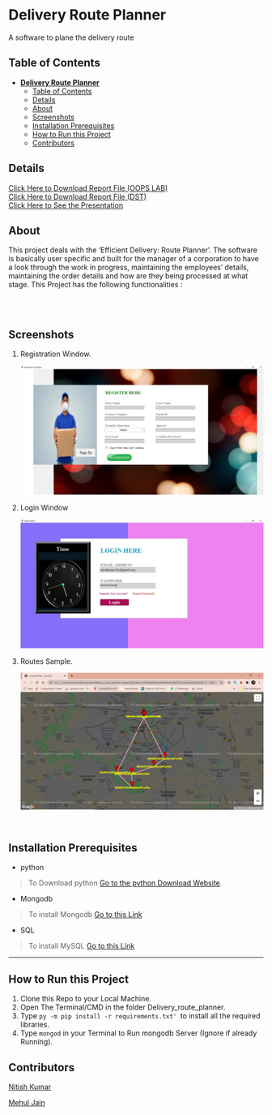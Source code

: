 # **Delivery Route Planner** 
 
A software to plane the delivery route
</br>


## Table of Contents
- [**Delivery Route Planner**](#delivery-route-planner)
  - [Table of Contents](#table-of-contents)
  - [Details](#details)
  - [About](#about)
  - [Screenshots](#screenshots)
  - [Installation Prerequisites](#installation-prerequisites)
  - [How to Run this Project](#how-to-run-this-project)
  - [Contributors](#contributors)



## Details
[Click Here to Download Report File (OOPS LAB)](https://drive.google.com/file/d/13SQmRpAxv2kEHV5uPzRcYT0GgUYkXrKC/view?usp=sharing) \
[Click Here to Download Report File (DST)](https://drive.google.com/file/d/1aMgzktlz6SwwaAeuxjjie9NoRkyNi4cP/view?usp=sharing) \
[Click Here to See the Presentation](https://drive.google.com/file/d/1ILHy37teAyrGNYbV09gsiXmfZxjpdPTP/view?usp=sharing)


## About
This project deals with the ‘Efficient Delivery: Route Planner’. The software is basically user specific and built for the manager of a corporation to have a look through the work in progress, maintaining the employees’ details, maintaining the order details and how are they being processed at what stage.
This Project has the following functionalities :

</br>
</br>

## Screenshots

1. Registration Window.

    ![Reigistration Window](assets/registration.jpg)
    <br>

2. Login Window

    ![Login Window](assets/login.jpg)
    <br>

3. Routes Sample.

    ![Routes Sample](assets/routes.png)
    <br>

</br>


## Installation Prerequisites
- python
>To Download python  [Go to the python Download Website](https://www.python.org/downloads/).

- Mongodb
> To install Mongodb [Go to this Link](https://docs.mongodb.com/manual/administration/install-community/)

- SQL
> To install MySQL [Go to this Link](https://dev.mysql.com/downloads/installer/)


---

## How to Run this Project
1. Clone this Repo to your Local Machine.
2. Open The Terminal/CMD in the folder Delivery_route_planner.
3. Type ```py -m pip install -r requirements.txt' ```to install all the required libraries.
4. Type ```mongod``` in your Terminal to Run mongodb Server (Ignore if already Running).

## Contributors
[Nitish Kumar](https://github.com/Nitish9711)

[Mehul Jain](https://github.com/Nitish9711)

